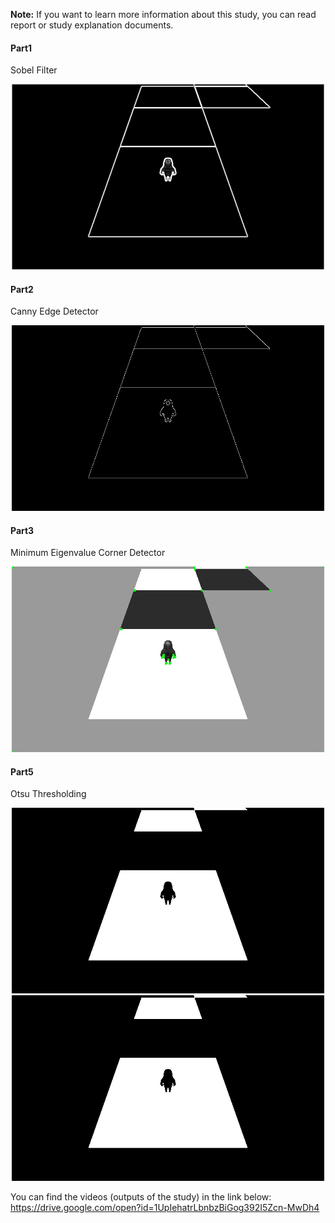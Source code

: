 <b>Note:</b> If you want to learn more information about this study, you can read report or study explanation documents.

<h4>Part1</h4>
Sobel Filter

<p align="center">
<img src="./Outputs/Part1.jpg" alt="ss" width="500"/>
</p>

<h4>Part2</h4>
Canny Edge Detector

<p align="center">
<img src="./Outputs/Part2.jpg" alt="ss" width="500"/>
</p>

<h4>Part3</h4>
Minimum Eigenvalue Corner Detector

<p align="center">
<img src="./Outputs/Part3.jpg" alt="ss" width="500"/>
</p>

<h4>Part5</h4>
Otsu Thresholding

<p align="center">
<img src="./Outputs/Part5_1.jpg" alt="ss" width="500"/> <img src="./Outputs/Part5_2.jpg" alt="ss" width="500"/>
</p>


You can find the videos (outputs of the study) in the link below:
https://drive.google.com/open?id=1UpIehatrLbnbzBiGog392I5Zcn-MwDh4
